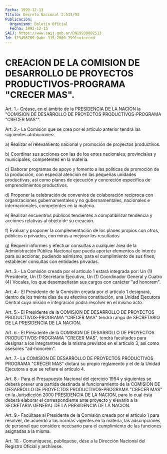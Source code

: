 ```yaml
---
Fecha: 1993-12-13
Título: Decreto Nacional 2.513/93
Publicación:
  Organismo: Boletín Oficial
  Fecha: 1993-12-15
SAIJ: https://www.saij.gob.ar/DN19930002513
Id: 123456789-0abc-315-2000-3991soterced
---
```

# CREACION DE LA COMISION DE DESARROLLO DE PROYECTOS PRODUCTIVOS-PROGRAMA "CRECER MAS".

<a id="1"></a>
Art. 1.- Créase, en el ámbito de la PRESIDENCIA DE LA NACION la "COMISION  DE  DESARROLLO DE PROYECTOS PRODUCTIVOS-PROGRAMA "CRECER MAS"".

<a id="2"></a>
Art.  2.-  La  Comisión  que  se crea por el artículo anterior tendrá las siguientes atribuciones:

a)  Realizar el relevamiento nacional  y  promoción  de  proyectos productivos.

b) Coordinar  sus  acciones  con  las  de  los  entes  nacionales, provinciales    y   municipales,  competentes  en  la  materia.

c) Elaborar programas  de  apoyo  y  fomento  a  las  políticas de promoción  de la producción, con especial atención en las  pequeñas unidades productivas,  así  como  planes  de ejecución y concreción específica de emprendimientos productivos.

d) Proponer la celebración de convenios de  colaboración recíproca con    organizaciones    gubernamentales    y  no  gubernamentales, nacionales  e  internacionales,  competentes  en   la  materia.

e)   Realizar  encuentros  públicos  tendientes  a  compatibilizar tendencia  y  acciones  relativas  al  objeto  de  su creación.

f)  Evaluar  y  proponer la complementación de los planes  propios con otros, públicos  o privados, con miras a mejorar los resultados

g) Requerir informes y  efectuar  consultas  a cualquier área de la Administración  Pública  Nacional  que pueda aportar  elementos  de interés para su accionar, pudiendo asimismo,  para  el cumplimiento de    sus  fines,  establecer  consultas  con  entidades  privadas.

<a id="3"></a>
Art. 3.- La Comisión creada por el artículo 1 estará integrada por: Un  (1)  Presidente,  Un  (1)  Secretario  Ejecutivo,  Un  (1) Coordinador  General y Cuatro (4) Vocales, los que desempeñarán sus cargos con carácter "ad honorem".

<a id="4"></a>
Art. 4.- El Presidente de la Comisión creada por el artículo 1 designará,  dentro de los treinta días de su efectiva constitución, una  Unidad Ejecutora  Central  cuya  misión  e  integración  podrá resolver en el mismo acto.

<a id="5"></a>
Art.  5.-  El  Presidente  de  la  COMISION  DE  DESARROLLO DE PROYECTOS  PRODUCTIVOS-PROGRAMA  "CRECER  MAS"  tendrá  rango    de SECRETARIO DE LA PRESIDENCIA DE LA NACION.

<a id="6"></a>
Art.  6.-  El  Presidente  de  la  COMISION  DE  DESARROLLO DE PROYECTOS  PRODUCTIVOS-PROGRAMA  "CRECER  MAS",  tendrá  facultades para  designar  a  los  integrantres  de  la misma previstos en  el artículo 3, así como asesores "ad-honorem".

<a id="7"></a>
Art.  7.-  La  COMISION DE DESARROLLO DE PROYECTOS PRODUCTIVOS PROGRAMA "CRECER MAS"  dictará  su  propio  reglamento  y  el de la Unidad Ejecutora a que se refiere el artículo 4.

<a id="8"></a>
Art.  8.-  Para  el  Presupuesto Nacional del ejercicio 1994 y siguientes se deberá prever una partida destinada al funcionamiento  de  la  COMISION    DE    DESARROLLO  DE  PROYECTOS PRODUCTIVOS-PROGRAMA    "CRECER  MAS"  en  la  Jurisdicción    2000 PRESIDENCIA DE LA NACION,  para  lo  cual  ésta  deberá elaborar el correspondiente  ante  proyecto y elevarlo a la SECRETARIA  GENERAL DE LA PRESIDENCIA DE LA NACION.

<a id="9"></a>
Art.  9.- Facúltase al Presidente de la Comisión creada por el artículo 1 para  resolver,  de  acuerdo a las normas vigentes en la materia,  las  adscripciones de personal  que  considere  necesario para  el cumplimiento  de  las  funciones  asignadas  a  la  misma.

<a id="10"></a>
Art. 10.- Comuníquese, publíquese, dése a la Dirección Nacional del Registro Oficial y archívese.